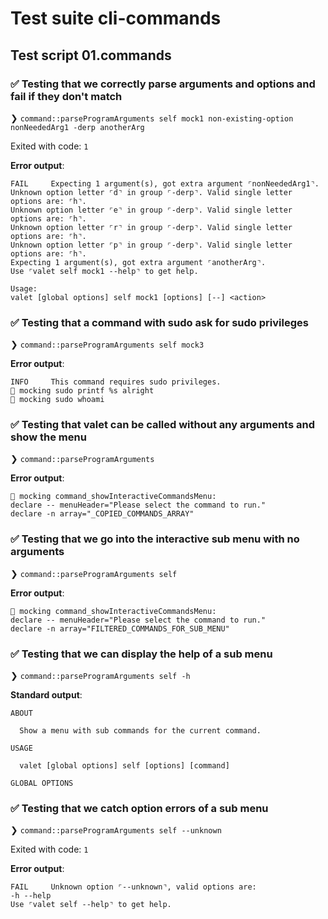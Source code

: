 # Test suite cli-commands

## Test script 01.commands

### ✅ Testing that we correctly parse arguments and options and fail if they don't match

❯ `command::parseProgramArguments self mock1 non-existing-option nonNeededArg1 -derp anotherArg`

Exited with code: `1`

**Error output**:

```text
FAIL     Expecting 1 argument(s), got extra argument ⌜nonNeededArg1⌝.
Unknown option letter ⌜d⌝ in group ⌜-derp⌝. Valid single letter options are: ⌜h⌝.
Unknown option letter ⌜e⌝ in group ⌜-derp⌝. Valid single letter options are: ⌜h⌝.
Unknown option letter ⌜r⌝ in group ⌜-derp⌝. Valid single letter options are: ⌜h⌝.
Unknown option letter ⌜p⌝ in group ⌜-derp⌝. Valid single letter options are: ⌜h⌝.
Expecting 1 argument(s), got extra argument ⌜anotherArg⌝.
Use ⌜valet self mock1 --help⌝ to get help.

Usage:
valet [global options] self mock1 [options] [--] <action>
```

### ✅ Testing that a command with sudo ask for sudo privileges

❯ `command::parseProgramArguments self mock3`

**Error output**:

```text
INFO     This command requires sudo privileges.
🙈 mocking sudo printf %s alright
🙈 mocking sudo whoami
```

### ✅ Testing that valet can be called without any arguments and show the menu

❯ `command::parseProgramArguments`

**Error output**:

```text
🙈 mocking command_showInteractiveCommandsMenu:
declare -- menuHeader="Please select the command to run."
declare -n array="_COPIED_COMMANDS_ARRAY"
```

### ✅ Testing that we go into the interactive sub menu with no arguments

❯ `command::parseProgramArguments self`

**Error output**:

```text
🙈 mocking command_showInteractiveCommandsMenu:
declare -- menuHeader="Please select the command to run."
declare -n array="FILTERED_COMMANDS_FOR_SUB_MENU"
```

### ✅ Testing that we can display the help of a sub menu

❯ `command::parseProgramArguments self -h`

**Standard output**:

```text
ABOUT

  Show a menu with sub commands for the current command.

USAGE

  valet [global options] self [options] [command]

GLOBAL OPTIONS
```

### ✅ Testing that we catch option errors of a sub menu

❯ `command::parseProgramArguments self --unknown`

Exited with code: `1`

**Error output**:

```text
FAIL     Unknown option ⌜--unknown⌝, valid options are:
-h --help
Use ⌜valet self --help⌝ to get help.
```

